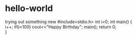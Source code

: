# hello-world
trying out something new
#include<stdio.h>
int i=0;
int main()
{  
    i++;
    if(i<100)
        cout<<"Happy Birthday";
    main();
    return 0;   
}    
